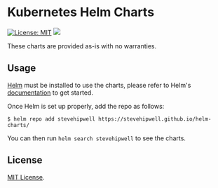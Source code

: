 # Kubernetes Helm Charts

[![License: MIT](https://img.shields.io/badge/License-MIT-green.svg)](https://opensource.org/licenses/MIT)
[![](https://github.com/stevehipwell/helm-charts/workflows/Release%20Charts/badge.svg?branch=master)](https://github.com/jaegertracing/helm-charts/actions)

These charts are provided as-is with no warranties.

## Usage

[Helm](https://helm.sh) must be installed to use the charts, please refer to Helm's [documentation](https://helm.sh/docs/) to get started.

Once Helm is set up properly, add the repo as follows:

```console
$ helm repo add stevehipwell https://stevehipwell.github.io/helm-charts/
```

You can then run `helm search stevehipwell` to see the charts.

## License

[MIT License](./LICENSE).
